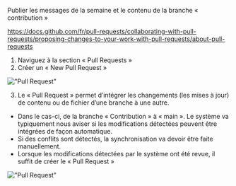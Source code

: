 ---
---
Publier les messages de la semaine et le contenu de la branche « contribution »

<https://docs.github.com/fr/pull-requests/collaborating-with-pull-requests/proposing-changes-to-your-work-with-pull-requests/about-pull-requests>

1.	Naviguez à la section « Pull Requests »
2.	Créer un « New Pull Request »

 !["Pull Request"](../pull-requests-screenshot-1.png "Pull Requests")


3.	Le « Pull Request » permet d’intégrer les changements (les mises à jour) de contenu ou de fichier d’une branche à une autre. 
   - Dans le cas-ci, de la branche « Contribution » à « main ». Le système va typiquement nous aviser si les modifications détectées peuvent être intégrées de façon automatique. 
   - Si des conflits sont détectés, la synchronisation va devoir être faite manuellement. 
   - Lorsque les modifications détectées par le système ont été revue, il suffit de créer le « Pull Request »

 !["Pull Request"](../pull-requests-screenshot-2.png "Pull Requests")